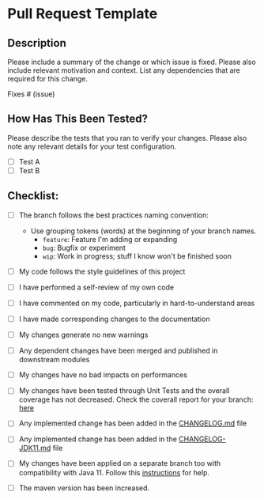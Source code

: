 # Pull Request Template

## Description

Please include a summary of the change or which issue is fixed. Please also include relevant motivation and context. List any dependencies that are required for this change.

Fixes # (issue)

## How Has This Been Tested?

Please describe the tests that you ran to verify your changes. Please also note any relevant details for your test configuration.

- [ ] Test A
- [ ] Test B

## Checklist:

- [ ] The branch follows the best practices naming convention:
     - Use grouping tokens (words) at the beginning of your branch names.
        * `feature`: Feature I'm adding or expanding
        * `bug`: Bugfix or experiment
        * `wip`: Work in progress; stuff I know won't be finished soon
- [ ] My code follows the style guidelines of this project
- [ ] I have performed a self-review of my own code
- [ ] I have commented on my code, particularly in hard-to-understand areas
- [ ] I have made corresponding changes to the documentation
- [ ] My changes generate no new warnings
- [ ] Any dependent changes have been merged and published in downstream modules
- [ ] My changes have no bad impacts on performances
- [ ] My changes have been tested through Unit Tests and the overall coverage has not decreased. Check the coverall report for your branch: [here](https://coveralls.io/github/ExpediaGroup/bull)
- [ ] Any implemented change has been added in the [CHANGELOG.md](./CHANGELOG.md) file 
- [ ] Any implemented change has been added in the [CHANGELOG-JDK11.md](./CHANGELOG-JDK11.md) file 
- [ ] My changes have been applied on a separate branch too with compatibility with Java 11. Follow this [instructions](https://github.com/ExpediaGroup/bull/blob/master/RELEASE.md#3-prepare-the-jdk11-release) for help.

- [ ] The maven version has been increased. 
